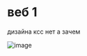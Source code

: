 # веб 1

дизайна ксс нет а зачем

![image](https://github.com/user-attachments/assets/aea958c1-1166-490f-8bc8-c46571133dee)
